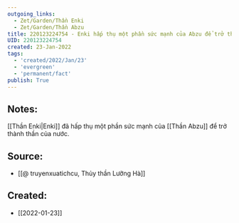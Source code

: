 ```yaml
---
outgoing_links:
  - Zet/Garden/Thần Enki
  - Zet/Garden/Thần Abzu
title: 220123224754 - Enki hấp thụ một phần sức mạnh của Abzu để trở thành thần của nước
UID: 220123224754
created: 23-Jan-2022
tags:
  - 'created/2022/Jan/23'
  - 'evergreen'
  - 'permanent/fact'
publish: True
---
```

## Notes:
[[Thần Enki|Enki]] đã hấp thụ một phần sức mạnh của [[Thần Abzu]] để trở thành thần của nước.

## Source:
- [[@ truyenxuatichcu, Thủy thần Lưỡng Hà]]



## Created:
- [[2022-01-23]]
